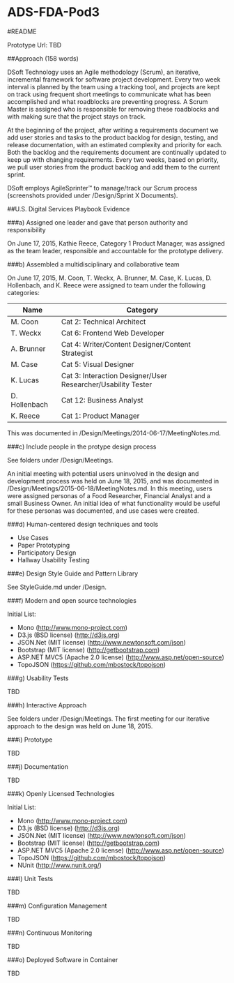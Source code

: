 # ADS-FDA-Pod3
#README

Prototype Url: TBD

##Approach (158 words)

DSoft Technology uses an Agile methodology (Scrum), an iterative, incremental framework for software project development. Every two week interval is planned by the team using a tracking tool, and projects are kept on track using frequent short meetings to communicate what has been accomplished and what roadblocks are preventing progress. A Scrum Master is assigned who is responsible for removing these roadblocks and with making sure that the project stays on track.

At the beginning of the project, after writing a requirements document we add user stories and tasks to the product backlog for design, testing, and release documentation, with an estimated complexity and priority for each. Both the backlog and the requirements document are continually updated to keep up with changing requirements. Every two weeks, based on priority, we pull user stories from the product backlog and add them to the current sprint.

DSoft employs AgileSprinter™ to manage/track our Scrum process (screenshots provided under /Design/Sprint X Documents).  

##U.S. Digital Services Playbook Evidence

###a) Assigned one leader and gave that person authority and responsibility

On June 17, 2015, Kathie Reece, Category 1 Product Manager, was assigned as the team leader, responsible and accountable for the prototype delivery.

###b) Assembled a multidisciplinary and collaborative team

On June 17, 2015, M. Coon, T. Weckx, A. Brunner, M. Case, K. Lucas, D. Hollenbach, and K. Reece were assigned to team under the following categories:

| Name       | Category      |
| ---------- | ------------- |
| M. Coon    | Cat 2: Technical Architect |
| T. Weckx   | Cat 6: Frontend Web Developer      |
| A. Brunner | Cat 4: Writer/Content Designer/Content Strategist     |
| M. Case    | Cat 5: Visual Designer     |
| K. Lucas   | Cat 3: Interaction Designer/User Researcher/Usability Tester     |
| D. Hollenbach | Cat 12: Business Analyst    |
| K. Reece   | Cat 1: Product Manager     |

This was documented in /Design/Meetings/2014-06-17/MeetingNotes.md.

###c) Include people in the protype design process

See folders under /Design/Meetings. 

An initial meeting with potential users uninvolved in the design and development process was held on June 18, 2015, and was documented in /Design/Meetings/2015-06-18/MeetingNotes.md. In this meeting, users were assigned personas of a Food Researcher, Financial Analyst and a small Business Owner. An initial idea of what functionality would be useful for these personas was documented, and use cases were created.

###d) Human-centered design techniques and tools

* Use Cases 
* Paper Prototyping
* Participatory Design
* Hallway Usability Testing

###e) Design Style Guide and Pattern Library

See StyleGuide.md under /Design. 

###f) Modern and open source technologies

Initial List:
* Mono (http://www.mono-project.com)
* D3.js (BSD license) (http://d3js.org)
* JSON.Net (MIT license) (http://www.newtonsoft.com/json)
* Bootstrap (MIT license) (http://getbootstrap.com)
* ASP.NET MVC5 (Apache 2.0 license) (http://www.asp.net/open-source)
* TopoJSON (https://github.com/mbostock/topojson)

###g) Usability Tests

TBD

###h) Interactive Approach

See folders under /Design/Meetings. The first meeting for our iterative approach to the design was held on June 18, 2015.

###i) Prototype

TBD

###j) Documentation

TBD

###k) Openly Licensed Technologies

Initial List:
* Mono (http://www.mono-project.com)
* D3.js (BSD license) (http://d3js.org)
* JSON.Net (MIT license) (http://www.newtonsoft.com/json)
* Bootstrap (MIT license) (http://getbootstrap.com)
* ASP.NET MVC5 (Apache 2.0 license) (http://www.asp.net/open-source)
* TopoJSON (https://github.com/mbostock/topojson)
* NUnit (http://www.nunit.org/)

###l) Unit Tests

TBD

###m) Configuration Management

TBD

###n) Continuous Monitoring 

TBD

###o) Deployed Software in Container

TBD
